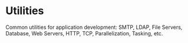 # Utilities
Common utilities for application development: SMTP, LDAP, File Servers, Database, Web Servers, HTTP, TCP, Parallelization, Tasking, etc.
